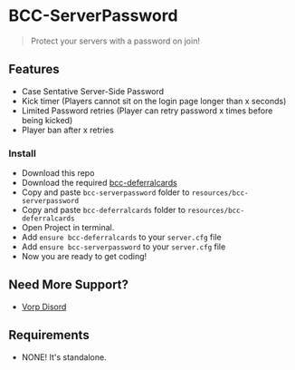 # BCC-ServerPassword
> Protect your servers with a password on join!

## Features
- Case Sentative Server-Side Password
- Kick timer (Players cannot sit on the login page longer than x seconds)
- Limited Password retries (Player can retry password x times before being kicked)
- Player ban after x retries

### Install
* Download this repo
* Download the required [bcc-deferralcards](https://github.com/BryceCanyonCounty/bcc-deferralcards)
* Copy and paste `bcc-serverpassword` folder to `resources/bcc-serverpassword`
* Copy and paste `bcc-deferralcards` folder to `resources/bcc-deferralcards`
* Open Project in terminal.
* Add `ensure bcc-deferralcards` to your `server.cfg` file
* Add `ensure bcc-serverpassword` to your `server.cfg` file
* Now you are ready to get coding!

## Need More Support? 
- [Vorp Disord](https://discord.gg/DHGVAbCj7N)

## Requirements
- NONE! It's standalone.
